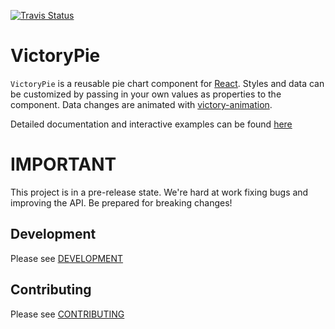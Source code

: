[![Travis Status][trav_img]][trav_site]

VictoryPie
=============

`VictoryPie` is a reusable pie chart component for [React](https://github.com/facebook/react). Styles and data can be customized by passing in your own values as properties to the component. Data changes are animated with [victory-animation](https://github.com/FormidableLabs/victory-animation).

Detailed documentation and interactive examples can be found [here](https://victory.formidable.com/victory-pie)

IMPORTANT
=========

This project is in a pre-release state. We're hard at work fixing bugs and improving the API. Be prepared for breaking changes!


## Development

Please see [DEVELOPMENT](DEVELOPMENT.md)

## Contributing

Please see [CONTRIBUTING](CONTRIBUTING.md)

[trav_img]: https://api.travis-ci.org/FormidableLabs/victory-pie.svg
[trav_site]: https://travis-ci.org/FormidableLabs/victory-pie
